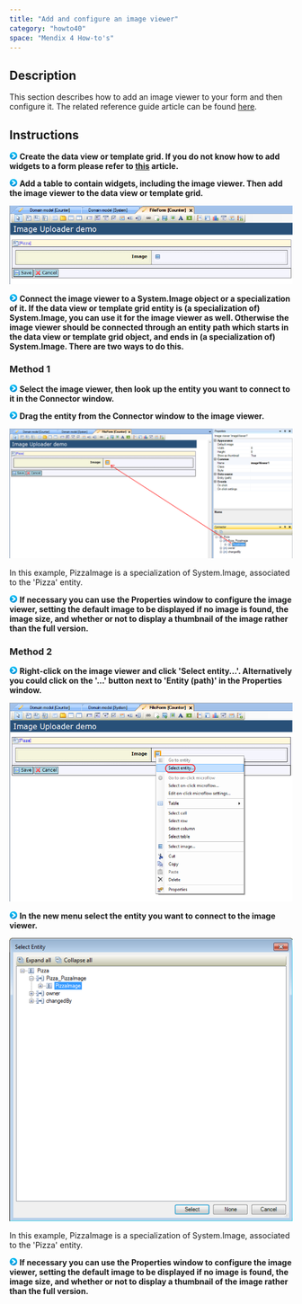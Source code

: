 ```yaml
---
title: "Add and configure an image viewer"
category: "howto40"
space: "Mendix 4 How-to's"
---
```

## Description

This section describes how to add an image viewer to your form and then configure it. The related reference guide article can be found [here](https://world.mendix.com/pages/releaseview.action?pageId=9699392).

## Instructions

![](attachments/819203/917932.png) **Create the data view or template grid. If you do not know how to add widgets to a form please refer to [this](add-a-widget-to-a-form) article.**

![](attachments/819203/917932.png) **Add a table to contain widgets, including the image viewer. Then add the image viewer to the data view or template grid.**

![](attachments/2621464/2752660.png)

![](attachments/819203/917932.png) **Connect the image viewer to a System.Image object or a specialization of it. If the data view or template grid entity is (a specialization of) System.Image, you can use it for the image viewer as well. Otherwise the image viewer should be connected through an entity path which starts in the data view or template grid object, and ends in (a specialization of) System.Image. There are two ways to do this.**

### Method 1

![](attachments/819203/917932.png) **Select the image viewer, then look up the entity you want to connect to it in the Connector window.**

![](attachments/819203/917932.png) **Drag the entity from the Connector window to the image viewer.**

![](attachments/2621464/2752661.png)

In this example, PizzaImage is a specialization of System.Image, associated to the 'Pizza' entity.

![](attachments/819203/917932.png) **If necessary you can use the Properties window to configure the image viewer, setting the default image to be displayed if no image is found, the image size, and whether or not to display a thumbnail of the image rather than the full version.**

### Method 2

![](attachments/819203/917932.png) **Right-click on the image viewer and click 'Select entity...'. Alternatively you could click on the '...' button next to 'Entity (path)' in the Properties window.**

![](attachments/2621464/2752658.png)

![](attachments/819203/917932.png) **In the new menu select the entity you want to connect to the image viewer.**

![](attachments/2621464/2752663.png)

In this example, PizzaImage is a specialization of System.Image, associated to the 'Pizza' entity.

![](attachments/819203/917932.png) **If necessary you can use the Properties window to configure the image viewer, setting the default image to be displayed if no image is found, the image size, and whether or not to display a thumbnail of the image rather than the full version.**

